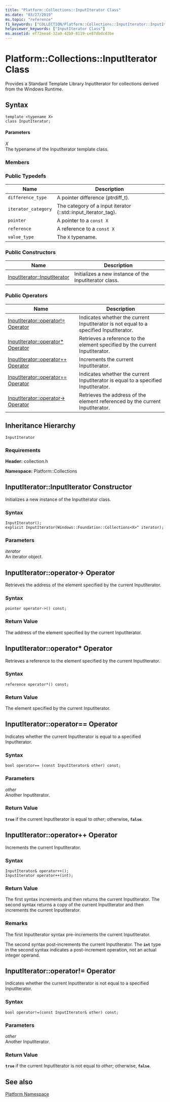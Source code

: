 ```yaml
---
title: "Platform::Collections::InputIterator Class"
ms.date: "03/27/2019"
ms.topic: "reference"
f1_keywords: ["COLLECTION/Platform::Collections::InputIterator::InputIterator"]
helpviewer_keywords: ["InputIterator Class"]
ms.assetid: ef72eea4-32a9-42b9-8119-ce87dbdcd3be
---
```

# Platform::Collections::InputIterator Class

Provides a Standard Template Library InputIterator for collections derived from the Windows Runtime.

## Syntax

```
template <typename X>
class InputIterator;
```

#### Parameters

*X*<br/>
The typename of the InputIterator template class.

### Members

### Public Typedefs

|Name|Description|
|----------|-----------------|
|`difference_type`|A pointer difference (ptrdiff_t).|
|`iterator_category`|The category of a input iterator (::std::input_iterator_tag).|
|`pointer`|A pointer to a `const X`|
|`reference`|A reference to a `const X`|
|`value_type`|The `X` typename.|

### Public Constructors

|Name|Description|
|----------|-----------------|
|[InputIterator::InputIterator](#ctor)|Initializes a new instance of the InputIterator class.|

### Public Operators

|Name|Description|
|----------|-----------------|
|[InputIterator::operator!= Operator](#operator-inequality)|Indicates whether the current InputIterator is not equal to a specified InputIterator.|
|[InputIterator::operator* Operator](#operator-dereference)|Retrieves a reference to the element specified by the current InputIterator.|
|[InputIterator::operator++ Operator](#operator-increment)|Increments the current InputIterator.|
|[InputIterator::operator== Operator](#operator-equality)|Indicates whether the current InputIterator is equal to a specified InputIterator.|
|[InputIterator::operator-> Operator](#operator-arrow)|Retrieves the address of the element referenced by the current InputIterator.|

## Inheritance Hierarchy

`InputIterator`

### Requirements

**Header:** collection.h

**Namespace:** Platform::Collections

## <a name="ctor"></a> InputIterator::InputIterator Constructor

Initializes a new instance of the InputIterator class.

### Syntax

```
InputIterator();
explicit InputIterator(Windows::Foundation::Collections<X>^ iterator);
```

### Parameters

*iterator*<br/>
An iterator object.

## <a name="operator-arrow"></a> InputIterator::operator-&gt; Operator

Retrieves the address of the element specified by the current InputIterator.

### Syntax

```
pointer operator->() const;
```

### Return Value

The address of the element specified by the current InputIterator.

## <a name="operator-dereference"></a> InputIterator::operator\* Operator

Retrieves a reference to the element specified by the current InputIterator.

### Syntax

```
reference operator*() const;
```

### Return Value

The element specified by the current InputIterator.

## <a name="operator-equality"></a> InputIterator::operator== Operator

Indicates whether the current InputIterator is equal to a specified InputIterator.

### Syntax

```
bool operator== (const InputIterator& other) const;
```

### Parameters

*other*<br/>
Another InputIterator.

### Return Value

**`true`** if the current InputIterator is equal to *other*; otherwise, **`false`**.

## <a name="operator-increment"></a> InputIterator::operator++ Operator

Increments the current InputIterator.

### Syntax

```
InputIterator& operator++();
InputIterator operator++(int);
```

### Return Value

The first syntax increments and then returns the current InputIterator. The second syntax returns a copy of the current InputIterator and then increments the current InputIterator.

### Remarks

The first InputIterator syntax pre-increments the current InputIterator.

The second syntax post-increments the current InputIterator. The **`int`** type in the second syntax indicates a post-increment operation, not an actual integer operand.

## <a name="operator-inequality"></a> InputIterator::operator!= Operator

Indicates whether the current InputIterator is not equal to a specified InputIterator.

### Syntax

```
bool operator!=(const InputIterator& other) const;
```

### Parameters

*other*<br/>
Another InputIterator.

### Return Value

**`true`** if the current InputIterator is not equal to *other*; otherwise, **`false`**.

## See also

[Platform Namespace](platform-namespace-c-cx.md)
